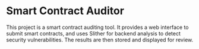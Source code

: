 # Smart Contract Auditor

This project is a smart contract auditing tool. It provides a web interface to submit smart contracts, and uses Slither for backend analysis to detect security vulnerabilities. The results are then stored and displayed for review.